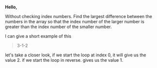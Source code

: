 **Hello,**

Without checking index numbers.
Find the largest difference between the numbers in the array so that the index number of the larger number is greater than the index number of the smaller number.

I can give a short example of this

> 3-1-2

let's take a closer look, if we start the loop at index 0, it will give us the value 2.
if we start the loop in reverse.  gives us the value 1.
